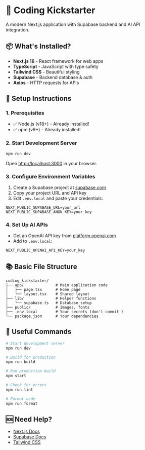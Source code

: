# 🚀 Coding Kickstarter

A modern Next.js application with Supabase backend and AI API integration.

## 📦 What's Installed?

- **Next.js 16** - React framework for web apps
- **TypeScript** - JavaScript with type safety
- **Tailwind CSS** - Beautiful styling
- **Supabase** - Backend database & auth
- **Axios** - HTTP requests for APIs

## 🔧 Setup Instructions

### 1. Prerequisites
- ✅ Node.js (v18+) - Already installed!
- ✅ npm (v9+) - Already installed!

### 2. Start Development Server
```bash
npm run dev
```
Open [http://localhost:3000](http://localhost:3000) in your browser.

### 3. Configure Environment Variables
1. Create a Supabase project at [supabase.com](https://supabase.com)
2. Copy your project URL and API key
3. Edit `.env.local` and paste your credentials:
```
NEXT_PUBLIC_SUPABASE_URL=your_url
NEXT_PUBLIC_SUPABASE_ANON_KEY=your_key
```

### 4. Set Up AI APIs
- Get an OpenAI API key from [platform.openai.com](https://platform.openai.com)
- Add to `.env.local`:
```
NEXT_PUBLIC_OPENAI_API_KEY=your_key
```

## 📚 Basic File Structure

```
coding_kickstarter/
├── app/              # Main application code
│   ├── page.tsx      # Home page
│   └── layout.tsx    # Shared layout
├── lib/              # Helper functions
│   └── supabase.ts   # Database setup
├── public/           # Images, fonts
├── .env.local        # Your secrets (don't commit!)
└── package.json      # Your dependencies
```

## 📖 Useful Commands

```bash
# Start development server
npm run dev

# Build for production
npm run build

# Run production build
npm start

# Check for errors
npm run lint

# Format code
npm run format
```

## 🆘 Need Help?

- [Next.js Docs](https://nextjs.org/docs)
- [Supabase Docs](https://supabase.com/docs)
- [Tailwind CSS](https://tailwindcss.com)
